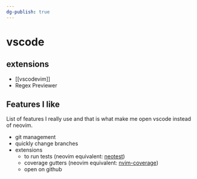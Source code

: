 ```yaml
---
dg-publish: true
---
```

# vscode

## extensions

- [[vscodevim]]
- Regex Previewer


## Features I like

List of features I really use and that is what make me open vscode instead of neovim.

-  git management
- quickly change branches
- extensions
    - to run tests (neovim equivalent: [neotest](https://github.com/nvim-neotest/neotest))
    - coverage gutters (neovim equivalent: [nvim-coverage](https://github.com/andythigpen/nvim-coverage))
    - open on github
